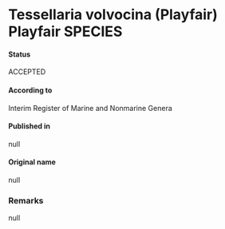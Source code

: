 Tessellaria volvocina (Playfair) Playfair SPECIES
=======

#### Status
ACCEPTED

#### According to
Interim Register of Marine and Nonmarine Genera

#### Published in
null

#### Original name
null

### Remarks
null